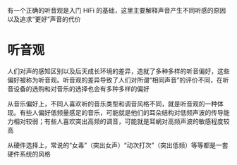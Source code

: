有一个正确的听音观是入门 HiFi 的基础，这里主要解释声音产生不同听感的原因以及追求“更好”声音的代价

# 听音观

人们对声的感知区别以及后天成长环境的差异，造就了多种多样的听音偏好，这些偏好被称为听音观。听音观的差异导致了人们对所谓“相同声音”的评价不同，在听音设备的选购和对音乐的选择也会有多种多样的偏好

从音乐偏好上，不同人喜欢听的音乐类型和调音风格不同，就是听音观的一种体现。有些人偏好低频量感足的音乐，可能就是他们的耳朵结构对低频声波的传导能力相对较弱；有些人喜欢突出高频的调音，可能就是耳蜗对高频声波的敏感程度较高

从硬件选择上，常说的“女毒”（突出女声）“动次打次”（突出低频）等等都是一套硬件系统的风格

